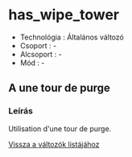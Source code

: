 # has\_wipe\_tower

* Technológia : Általános változó
* Csoport : -
* Alcsoport : -
* Mód : -

## A une tour de purge

### Leírás

Utilisation d'une tour de purge.

[Vissza a változók listájához](../../variable_list)

